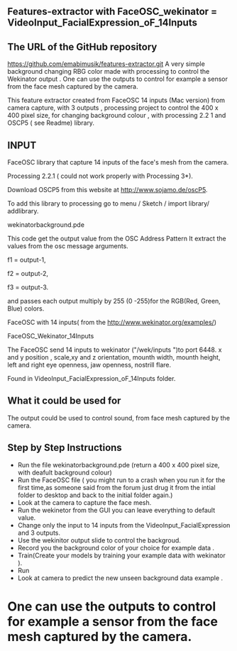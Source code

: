 ## Features-extractor with FaceOSC_wekinator = VideoInput_FacialExpression_oF_14Inputs
## The URL of the GitHub repository
https://github.com/emabimusik/features-extractor.git
A very simple background changing  RBG color made with processing to control the  Wekinator output . One can use the outputs to control for example a sensor from the face mesh captured by the camera.

This feature  extractor created from FaceOSC 14 inputs (Mac version)  from camera capture, with 3 outputs , processing project to control the 400 x 400 pixel size, for changing background colour ,  with processing 2.2 1 and OSCP5 ( see Readme) library.

## INPUT
FaceOSC library that capture 14 inputs of the face's mesh from the camera. 

Processing 2.2.1 ( could not work properly with Processing 3*).

Download OSCP5 from  this website at http://www.sojamo.de/oscP5.

To add this library to processing go to   menu / Sketch / import library/ addlibrary.

wekinatorbackground.pde 

This  code  get the output value from the OSC Address Pattern 
It  extract the values from the osc message arguments.

f1 = output-1,

f2 = output-2,

f3 = output-3.

and passes each output multiply by 255 (0 -255)for the RGB(Red, Green, Blue) colors.


 FaceOSC with 14 inputs( from the http://www.wekinator.org/examples/)
 
 FaceOSC_Wekinator_14Inputs
 
 The FaceOSC send 14 inputs to wekinator ("/wek/inputs ")to port 6448.
 x and y position , scale,xy and z orientation, mounth width, mounth height, left and right eye openness,
 jaw openness, nostrill flare.

 Found in  VideoInput_FacialExpression_oF_14Inputs folder.
 
 

## What it could be used for
 
The output could be used to control sound, from face mesh captured by the camera.

## Step by Step Instructions
* Run the file wekinatorbackground.pde (return a 400 x 400 pixel size, with deafult background colour)
* Run the FaceOSC file ( you might run to a crash when you run it  for the first time,as someone said from the forum just drug it from the intial folder to desktop and  back to the initial folder again.)
* Look at the camera to capture the face mesh.
* Run the wekinetor from the GUI you can leave everything to default value.
* Change only the input to 14 inputs from the VideoInput_FacialExpression and 3 outputs.
* Use the wekinitor output slide to control the backgroud.
* Record you the background color of your choice for example data .
* Train(Create your models by training your example data with wekinator ).
* Run
* Look at camera to predict the new unseen background data example .
# One can use the outputs to control for example a sensor from the face mesh captured by the camera.
